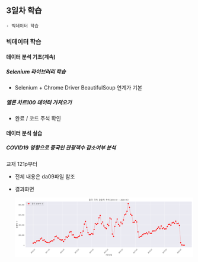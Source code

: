 ## 3일차 학습
    - 빅데이터 학습

### 빅데이터 학습

#### 데이터 분석 기초(계속)

##### Selenium 라이브러리 학습
- Selenium + Chrome Driver BeautifulSoup 연계가 기본

##### 멜론 차트100 데이터 가져오기
- 완료 / 코드 주석 확인

#### 데이터 분석 실습

##### COVID19 영향으로 중국인 관광객수 감소여부 분석
교재 121p부터
- 전체 내용은 da09파일 참조
- 결과화면

    ![중국관광객](https://raw.githubusercontent.com/Koeyh/bigdata-analysis-2024/main/images/ba005.png)